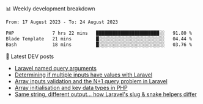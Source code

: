 📊 Weekly development breakdown
<!--START_SECTION:waka-->

```txt
From: 17 August 2023 - To: 24 August 2023

PHP              7 hrs 22 mins   ███████████████████████░░   91.80 %
Blade Template   21 mins         █░░░░░░░░░░░░░░░░░░░░░░░░   04.44 %
Bash             18 mins         █░░░░░░░░░░░░░░░░░░░░░░░░   03.76 %
```

<!--END_SECTION:waka-->

📕 Latest DEV posts
<!-- BLOG-POST-LIST:START -->
- [Laravel named query arguments](https://dev.to/michaelvickersuk/laravel-named-query-arguments-28kd)
- [Determining if multiple inputs have values with Laravel](https://dev.to/michaelvickersuk/determining-if-multiple-inputs-have-values-with-laravel-km6)
- [Array inputs validation and the N+1 query problem in Laravel](https://dev.to/michaelvickersuk/array-inputs-validation-and-the-n1-query-problem-in-laravel-2agb)
- [Array initialisation and key data types in PHP](https://dev.to/michaelvickersuk/array-initialisation-and-key-data-types-in-php-1e5b)
- [Same string, different output... how Laravel&#39;s slug &amp; snake helpers differ](https://dev.to/michaelvickersuk/same-string-different-output-how-laravels-slug-snake-helpers-differ-1ccj)
<!-- BLOG-POST-LIST:END -->
